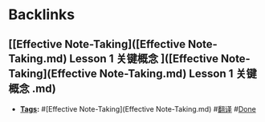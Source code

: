 
# Backlinks
## [[Effective Note-Taking]([Effective Note-Taking.md) Lesson 1 关键概念 ]([Effective Note-Taking](Effective Note-Taking.md) Lesson 1 关键概念 .md)
- **[Tags](Tags.md):** #[Effective Note-Taking](Effective Note-Taking.md) #[翻译](翻译.md) #[Done](Done.md)

